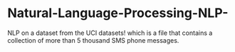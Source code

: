# Natural-Language-Processing-NLP-
NLP on a dataset from the UCI datasets! which is a file that contains a collection of more than 5 thousand SMS phone messages.
